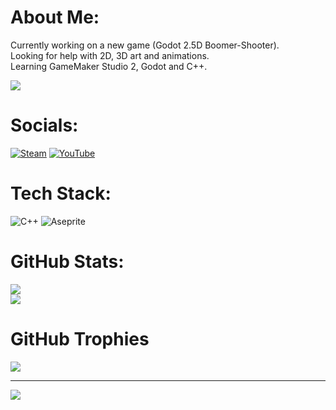 # About Me:
Currently working on a new game (Godot 2.5D Boomer-Shooter).<br>
Looking for help with 2D, 3D art and animations.<br>
Learning GameMaker Studio 2, Godot and C++.<br>

<div id="header" align="left">
  <img src="https://i.pinimg.com/originals/8d/df/a8/8ddfa888e1191436592c00c7ed700844.gif"/>
</div>

# Socials:
<!--[![X](https://img.shields.io/badge/X-black.svg?logo=X&logoColor=white)](https://x.com/@The_Shady_Shade)-->
[![Steam](https://img.shields.io/badge/Steam-black?style=for-the-badge&logo=Steam&logoColor=white)](https://steamcommunity.com/id/TheShadyShade/)
[![YouTube](https://img.shields.io/badge/YouTube-%23FF0000?style=for-the-badge&logo=YouTube&logoColor=white)](https://www.youtube.com/@The-Shady-Shade)

# Tech Stack:
![C++](https://img.shields.io/badge/C++-%2300599C.svg?style=for-the-badge&logo=c%2B%2B&logoColor=white)
![Aseprite](https://img.shields.io/badge/Aseprite-FFFFFF?style=for-the-badge&logo=Aseprite&logoColor=#7D929E)

# GitHub Stats:
![](https://github-readme-stats.vercel.app/api?username=The-Shady-Shade&theme=tokyonight&hide_border=true&include_all_commits=true&count_private=true)<br/>
![](https://github-readme-streak-stats.herokuapp.com/?user=The-Shady-Shade&theme=tokyonight&hide_border=true)<br/>

# GitHub Trophies
![](https://github-profile-trophy.vercel.app/?username=The-Shady-Shade&theme=tokyonight&no-frame=true&no-bg=false&margin-w=4)

---
[![](https://visitcount.itsvg.in/api?id=The-Shady-Shade&icon=2&color=6)](https://visitcount.itsvg.in)

<!--
## You can help me by Donating
[![Patreon](https://img.shields.io/badge/Patreon-F96854?style=for-the-badge&logo=patreon&logoColor=white)](https://patreon.com/ShadyShade) [![Ko-Fi](https://img.shields.io/badge/Ko--fi-F16061?style=for-the-badge&logo=ko-fi&logoColor=white)](https://ko-fi.com/ShadyShade)
-->

<!-- Proudly created with GPRM ( https://gprm.itsvg.in ) -->
